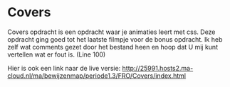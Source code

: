 # Covers
Covers opdracht is een opdracht waar je animaties leert met css.
Deze opdracht ging goed tot het laatste filmpje voor de bonus opdracht. Ik heb zelf wat comments gezet door het bestand heen en hoop dat U mij kunt vertellen wat er fout is. (Line 100)

Hier is ook een link naar de live versie: http://25991.hosts2.ma-cloud.nl/ma/bewijzenmap/periode1.3/FRO/Covers/index.html

